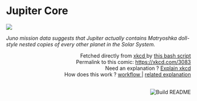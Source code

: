 # <b>Jupiter Core</b>

[![](https://imgs.xkcd.com/comics/jupiter_core.png)](https://xkcd.com/3083)

<i>Juno mission data suggests that Jupiter actually contains Matryoshka doll-style nested copies of every other planet in the Solar System.</i>

<div align="right">
  Fetched directly from
  <a href="https://xkcd.com">
    xkcd
  </a>
  by
  <a href="https://github.com/Vanille-N/Vanille-N/blob/master/fetch">
    this bash script
  </a>
</div>
<div align="right">
  Permalink to this comic:
  <a href="https://xkcd.com/3083">
    https://xkcd.com/3083
  </a>
</div>
<div align="right">
  Need an explanation ?
  <a href="https://www.explainxkcd.com/wiki/index.php/3083">
    Explain xkcd
  </a>
</div>
<div align="right">
  How does this work ?
  <a href="https://github.com/Vanille-N/Vanille-N/blob/master/.github/workflows/build.yml">
    workflow
  </a>
  |
  <a href="https://simonwillison.net/2020/Jul/10/self-updating-profile-readme/">
    related explanation
  </a>
</div><br>

<a href="https://github.com/Vanille-N/Vanille-N/actions"><img src="https://github.com/Vanille-N/Vanille-N/workflows/Build%20README/badge.svg" align="right" alt="Build README"></a>
